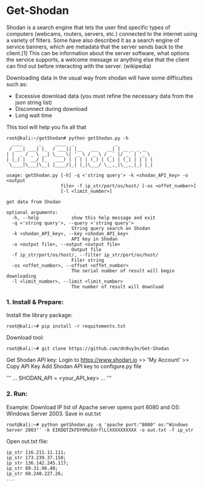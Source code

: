 # Get-Shodan

Shodan is a search engine that lets the user find specific types of computers (webcams, routers, servers, etc.) connected to the internet using a variety of filters. Some have also described it as a search engine of service banners, which are metadata that the server sends back to the client.[1] This can be information about the server software, what options the service supports, a welcome message or anything else that the client can find out before interacting with the server. (wikipedia)

Downloading data in the usual way from shodan will have some difficulties such as:
 - Excessive download data (you must refine the necessary data from the json string list)
 - Disconnect during download
 - Long wait time
 
This tool will help you fix all that

```
root@kali:~/getShodan# python getShodan.py -h
  ____      _     ____  _               _             
 / ___| ___| |_  / ___|| |__   ___   __| | __ _ _ __  
| |  _ / _ \ __| \___ \| '_ \ / _ \ / _` |/ _` | '_ \ 
| |_| |  __/ |_   ___) | | | | (_) | (_| | (_| | | | |
 \____|\___|\__| |____/|_| |_|\___/ \__,_|\__,_|_| |_|

usage: getShodan.py [-h] -q <'string query'> -k <shodan_API_key> -o <output
                    file> -f ip_str/port/os/host/ [-os <offet_number>]
                    [-l <limit_number>]

get data from Shodan

optional arguments:
  -h, --help            show this help message and exit
  -q <'string query'>, --query <'string query'>
                        String query search on Shodan
  -k <shodan_API_key>, --key <shodan_API_key>
                        API key in Shodan
  -o <output file>, --output <output file>
                        Output file
  -f ip_str/port/os/host/, --filter ip_str/port/os/host/
                        Filer string
  -os <offet_number>, --offset <offet_number>
                        The serial number of result will begin downloading
  -l <limit_number>, --limit <limit_number>
                        The number of result will download

```

### 1. Install & Prepare:
Install the library package:

```
root@kali:~# pip install -r requitements.txt
```
Download tool:

```
root@kali:~# git clone https://github.com/dn9uy3n/Get-Shodan
```

Get Shodan API key: Login to https://www.shodan.io >> 'My Account' >> Copy API Key
Add Shodan API key to configure.py file

'''
...
SHODAN_API = <your_API_key>
...
'''

### 2. Run:
Example: Download IP list of Apache server opens port 8080 and OS: Windows Server 2003. Save in out.txt

```
root@kali:~# python getShodan.py -q 'apache port:"8080" os:"Windows Server 2003"' -k EIKDQTZkFDY6MzXdrflLlXXXXXXXXXX -o out.txt -f ip_str
```

Open out.txt file:
```
ip_str 116.211.11.111;
ip_str 173.239.37.150;
ip_str 136.142.245.117;
ip_str 89.31.96.48;
ip_str 60.248.227.26;
...
```

